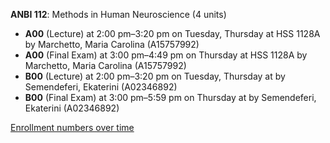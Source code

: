 **ANBI 112**: Methods in Human Neuroscience (4 units)

- **A00** (Lecture) at 2:00 pm–3:20 pm on Tuesday, Thursday at HSS 1128A by Marchetto, Maria Carolina (A15757992)
- **A00** (Final Exam) at 3:00 pm–4:49 pm on Thursday at HSS 1128A by Marchetto, Maria Carolina (A15757992)
- **B00** (Lecture) at 2:00 pm–3:20 pm on Tuesday, Thursday at   by Semendeferi, Ekaterini (A02346892)
- **B00** (Final Exam) at 3:00 pm–5:59 pm on Thursday at   by Semendeferi, Ekaterini (A02346892)

[Enrollment numbers over time](./ANBI112.tsv)
